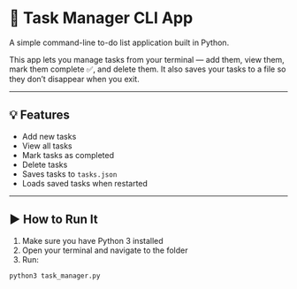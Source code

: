 # 📝 Task Manager CLI App

A simple command-line to-do list application built in Python.

This app lets you manage tasks from your terminal — add them, view them, mark them complete ✅, and delete them. It also saves your tasks to a file so they don’t disappear when you exit.

---

## 💡 Features

- Add new tasks
- View all tasks
- Mark tasks as completed
- Delete tasks
- Saves tasks to `tasks.json`
- Loads saved tasks when restarted

---

## ▶️ How to Run It

1. Make sure you have Python 3 installed
2. Open your terminal and navigate to the folder
3. Run:

```bash
python3 task_manager.py
```
